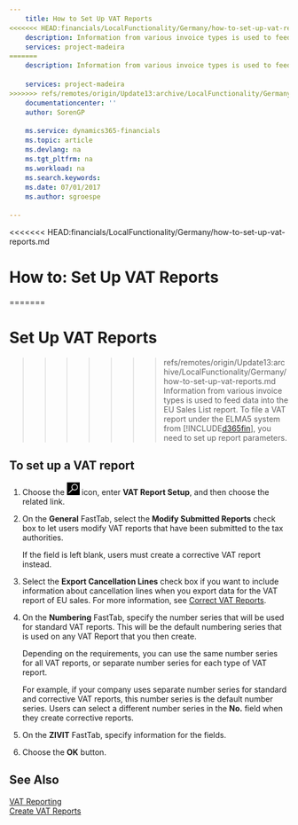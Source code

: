```yaml
---
    title: How to Set Up VAT Reports
<<<<<<< HEAD:financials/LocalFunctionality/Germany/how-to-set-up-vat-reports.md
    description: Information from various invoice types is used to feed data into the EU Sales List report. To file a VAT report under the ELMA5 system from Dynamics 365, Business edition, you need to set up report parameters.
    services: project-madeira
=======
    description: Information from various invoice types is used to feed data into the EU Sales List report. To file a VAT report under the ELMA5 system from [!INCLUDE[d365fin](../../includes/d365fin_md.md)], you need to set up report parameters.

    services: project-madeira 
>>>>>>> refs/remotes/origin/Update13:archive/LocalFunctionality/Germany/how-to-set-up-vat-reports.md
    documentationcenter: ''
    author: SorenGP

    ms.service: dynamics365-financials
    ms.topic: article
    ms.devlang: na
    ms.tgt_pltfrm: na
    ms.workload: na
    ms.search.keywords:
    ms.date: 07/01/2017
    ms.author: sgroespe

---
```

<<<<<<< HEAD:financials/LocalFunctionality/Germany/how-to-set-up-vat-reports.md
# How to: Set Up VAT Reports
=======
# Set Up VAT Reports
>>>>>>> refs/remotes/origin/Update13:archive/LocalFunctionality/Germany/how-to-set-up-vat-reports.md
Information from various invoice types is used to feed data into the EU Sales List report. To file a VAT report under the ELMA5 system from [!INCLUDE[d365fin](../../includes/d365fin_md.md)], you need to set up report parameters.  

## To set up a VAT report  

1.  Choose the ![Search for Page or Report](../../media/ui-search/search_small.png "Search for Page or Report icon") icon, enter **VAT Report Setup**, and then choose the related link.  
2.  On the **General** FastTab, select the **Modify Submitted Reports** check box to let users modify VAT reports that have been submitted to the tax authorities.  

    If the field is left blank, users must create a corrective VAT report instead.  

3.  Select the **Export Cancellation Lines** check box if you want to include information about cancellation lines when you export data for the VAT report of EU sales. For more information, see [Correct VAT Reports](how-to-correct-vat-reports.md).  
4.  On the **Numbering** FastTab, specify the number series that will be used for standard VAT reports. This will be the default numbering series that is used on any VAT Report that you then create.  

    Depending on the requirements, you can use the same number series for all VAT reports, or separate number series for each type of VAT report.

    For example, if your company uses separate number series for standard and corrective VAT reports, this number series is the default number series. Users can select a different number series in the **No.** field when they create corrective reports.  

5.  On the **ZIVIT** FastTab, specify information for the fields.  
6.  Choose the **OK** button.  

## See Also  
 [VAT Reporting](vat-reporting.md)   
 [Create VAT Reports](how-to-create-vat-reports.md)
